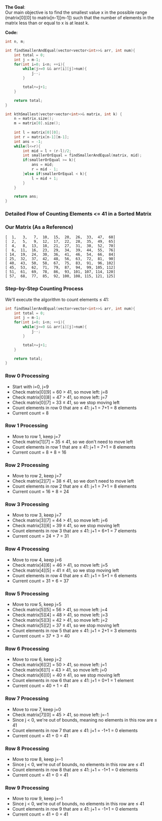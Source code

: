 
**The Goal**:  
Our main objective is to find the smallest value x in the possible range (matrix[0][0] to matrix[n-1][m-1]) such that the number of elements in the matrix less than or equal to x is at least k.

**Code:**
```cpp
int n, m;

int findSmallerAndEqual(vector<vector<int>>& arr, int num){
    int total = 0;
    int j = m-1;
    for(int i=0; i<n; ++i){
        while(j>=0 && arr[i][j]>num){
            j--;
        }

        total+=j+1;
    }

    return total;
}

int kthSmallest(vector<vector<int>>& matrix, int k) {
    n = matrix.size();
    m = matrix[0].size();
    
    int l = matrix[0][0];
    int r = matrix[n-1][m-1];
    int ans = -1;
    while(l<=r){
        int mid = l + (r-l)/2;
        int smallerOrEqual = findSmallerAndEqual(matrix, mid);
        if(smallerOrEqual >= k){
            ans = mid;
            r = mid - 1;
        }else if(smallerOrEqual < k){
            l = mid + 1;
        }
    }

    return ans;
}
```

### Detailed Flow of Counting Elements <= 41 in a Sorted Matrix


### Our Matrix (As a Reference)
```
[  1,   3,   7,  10,  15,  20,  26,  33,  47,  60]
[  2,   5,   9,  12,  17,  22,  28,  35,  49,  65]
[  4,   8,  13,  18,  21,  27,  31,  38,  52,  70]
[  6,  11,  16,  23,  29,  34,  39,  44,  55,  76]
[ 14,  19,  24,  30,  36,  41,  46,  54,  66,  84]
[ 25,  32,  37,  42,  48,  56,  63,  72,  81,  90]
[ 40,  43,  50,  58,  67,  75,  83,  91,  96, 102]
[ 45,  53,  62,  71,  79,  87,  94,  99, 105, 112]
[ 51,  61,  69,  78,  86,  93, 101, 107, 114, 120]
[ 57,  68,  77,  85,  92, 100, 108, 115, 121, 125]
```

### Step-by-Step Counting Process

We'll execute the algorithm to count elements ≤ 41:

```cpp
int findSmallerAndEqual(vector<vector<int>>& arr, int num){
    int total = 0;
    int j = m-1;
    for(int i=0; i<n; ++i){
        while(j>=0 && arr[i][j]>num){
            j--;
        }

        total+=j+1;
    }

    return total;
}
```

### Row 0 Processing
- Start with i=0, j=9
- Check matrix[0][9] = 60 > 41, so move left: j=8
- Check matrix[0][8] = 47 > 41, so move left: j=7
- Check matrix[0][7] = 33 ≤ 41, so we stop moving left
- Count elements in row 0 that are ≤ 41: j+1 = 7+1 = 8 elements
- Current count = 8

### Row 1 Processing
- Move to row 1, keep j=7
- Check matrix[1][7] = 35 ≤ 41, so we don't need to move left
- Count elements in row 1 that are ≤ 41: j+1 = 7+1 = 8 elements
- Current count = 8 + 8 = 16

### Row 2 Processing
- Move to row 2, keep j=7
- Check matrix[2][7] = 38 ≤ 41, so we don't need to move left
- Count elements in row 2 that are ≤ 41: j+1 = 7+1 = 8 elements
- Current count = 16 + 8 = 24

### Row 3 Processing
- Move to row 3, keep j=7
- Check matrix[3][7] = 44 > 41, so move left: j=6
- Check matrix[3][6] = 39 ≤ 41, so we stop moving left
- Count elements in row 3 that are ≤ 41: j+1 = 6+1 = 7 elements
- Current count = 24 + 7 = 31

### Row 4 Processing
- Move to row 4, keep j=6
- Check matrix[4][6] = 46 > 41, so move left: j=5
- Check matrix[4][5] = 41 ≤ 41, so we stop moving left
- Count elements in row 4 that are ≤ 41: j+1 = 5+1 = 6 elements
- Current count = 31 + 6 = 37

### Row 5 Processing
- Move to row 5, keep j=5
- Check matrix[5][5] = 56 > 41, so move left: j=4
- Check matrix[5][4] = 48 > 41, so move left: j=3
- Check matrix[5][3] = 42 > 41, so move left: j=2
- Check matrix[5][2] = 37 ≤ 41, so we stop moving left
- Count elements in row 5 that are ≤ 41: j+1 = 2+1 = 3 elements
- Current count = 37 + 3 = 40

### Row 6 Processing
- Move to row 6, keep j=2
- Check matrix[6][2] = 50 > 41, so move left: j=1
- Check matrix[6][1] = 43 > 41, so move left: j=0
- Check matrix[6][0] = 40 ≤ 41, so we stop moving left
- Count elements in row 6 that are ≤ 41: j+1 = 0+1 = 1 element
- Current count = 40 + 1 = 41

### Row 7 Processing
- Move to row 7, keep j=0
- Check matrix[7][0] = 45 > 41, so move left: j=-1
- Since j < 0, we're out of bounds, meaning no elements in this row are ≤ 41
- Count elements in row 7 that are ≤ 41: j+1 = -1+1 = 0 elements
- Current count = 41 + 0 = 41

### Row 8 Processing
- Move to row 8, keep j=-1
- Since j < 0, we're out of bounds, no elements in this row are ≤ 41
- Count elements in row 8 that are ≤ 41: j+1 = -1+1 = 0 elements
- Current count = 41 + 0 = 41

### Row 9 Processing
- Move to row 9, keep j=-1
- Since j < 0, we're out of bounds, no elements in this row are ≤ 41
- Count elements in row 9 that are ≤ 41: j+1 = -1+1 = 0 elements
- Current count = 41 + 0 = 41
